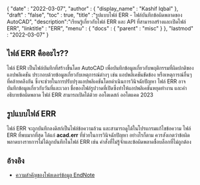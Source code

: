 {
  "date" : "2022-03-07",
  "author" : {
    "display_name" : "Kashif Iqbal"
},
  "draft" : "false",
  "toc" : true,
  "title" :"รูปแบบไฟล์ ERR - ไฟล์บันทึกข้อผิดพลาดของ AutoCAD",
  "description":"เรียนรู้เกี่ยวกับไฟล์ ERR และ API ที่สามารถสร้างและเปิดไฟล์ ERR",
  "linktitle" : "ERR",
  "menu" : {
    "docs" : {
      "parent" : "misc"
}
},
  "lastmod" : "2022-03-07"
}

## ไฟล์ ERR คืออะไร??

ไฟล์ ERR เป็นไฟล์บันทึกที่สร้างขึ้นโดย AutoCAD เพื่อบันทึกข้อมูลเกี่ยวกับพฤติกรรมที่ผิดปกติของแอปพลิเคชัน ประกอบด้วยข้อมูลเกี่ยวกับเหตุการณ์ต่างๆ เช่น แอปพลิเคชันขัดข้อง หรือเหตุการณ์อื่นๆ ที่คล้ายคลึงกัน ซึ่งจะช่วยในการปรับปรุงแอปพลิเคชันโดยดำเนินการวินิจฉัยปัญหา ไฟล์ ERR อาจบันทึกข้อมูลเกี่ยวกับวันที่และเวลา ชื่อของไฟล์รูปวาดที่เปิดซึ่งทำให้แอปพลิเคชันหยุดทำงาน และคำอธิบายข้อผิดพลาด ไฟล์ ERR สามารถเปิดได้ด้วย
ออโตเดสก์ ออโตแคด 2023

## รูปแบบไฟล์ ERR

ไฟล์ ERR จะถูกบันทึกลงดิสก์เป็นไฟล์ข้อความล้วน และสามารถดูได้ในโปรแกรมแก้ไขข้อความ ไฟล์ ERR ที่พบมากที่สุด ได้แก่ **acad.err** ที่ช่วยในการวินิจฉัยปัญหา อย่างไรก็ตาม ควรสังเกตว่าข้อผิดพลาดบางรายการไม่ได้ถูกบันทึกในไฟล์ ERR เช่น คำสั่งที่ไม่รู้จักและข้อผิดพลาดชื่อบล็อกที่ไม่ถูกต้อง

## อ้างอิง

* [ความสำคัญของโฟลเดอร์ข้อมูล EndNote](https://support.clarivate.com/Endnote/s/article/EndNote-Description-of-the-Data-folder-that-accompanies-enl-library-files?language=en_US)

